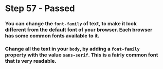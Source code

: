 # Step 57 - Passed

### You can change the `font-family` of text, to make it look different from the default font of your browser. Each browser has some common fonts available to it.

### Change all the text in your `body`, by adding a `font-family` property with the value `sans-serif`. This is a fairly common font that is very readable.
